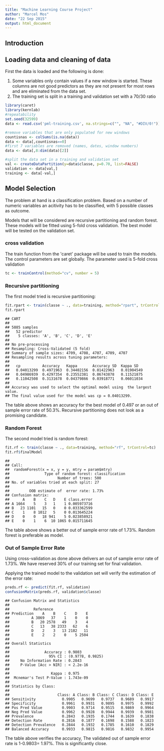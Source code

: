 ```yaml
---
title: "Machine Learning Course Project"
author: "Marcel Mos"
date: "22 Sep 2015"
output: html_document
---
```


## Introduction

## Loading data and cleaning of data

First the data is loaded and the following is done:

1. Some variables only contain values if a new window is started. These columns are not good predictors as they are not present for most rows and are eliminated from the data set.
2. The training set is split in a training and validation set with a 70/30 ratio


```r
library(caret)
library(kernlab)
#repeatability
set.seed(32599)
data <- read.csv('pml-training.csv', na.strings=c("", "NA", "#DIV/0!"))

#remove variables that are only populated for new windows
countisnas <- colSums(is.na(data))
data <- data[,countisnas==0]
#first 7 variables are removed (names, dates, window numbers)
data <- data[,8:dim(data)[2]]

#split the data set in a training and validation set
val <- createDataPartition(y=data$classe, p=0.70, list=FALSE)
validation <- data[val,]
training <- data[-val,]
```

## Model Selection

The problem at hand is a classification problem. Based on a number of numeric variables an acitivity has to be classified, with 5 possible classes as outcome. 

Models that will be considered are recursive partitioning and random forest. These models will be fitted using 5-fold cross validation. The best model will be tested on the validation set. 

### cross validation
The train function from the 'caret' package will be used to train the models. The control parameters are set globally. The parameter used is 5-fold cross validation


```r
tc <- trainControl(method="cv", number = 5)
```

### Recursive partitioning
The first model tried is recursive partitioning:


```r
fit.rpart <- train(classe ~ ., data=training, method="rpart", trControl=tc)
fit.rpart
```

```
## CART 
## 
## 5885 samples
##   52 predictor
##    5 classes: 'A', 'B', 'C', 'D', 'E' 
## 
## No pre-processing
## Resampling: Cross-Validated (5 fold) 
## Summary of sample sizes: 4709, 4708, 4707, 4709, 4707 
## Resampling results across tuning parameters:
## 
##   cp          Accuracy   Kappa       Accuracy SD  Kappa SD  
##   0.04013299  0.4971963  0.34402156  0.01422963   0.01904549
##   0.04986939  0.4297354  0.23552381  0.06743878   0.11521875
##   0.11042508  0.3131678  0.04379866  0.03918771   0.06011034
## 
## Accuracy was used to select the optimal model using  the largest value.
## The final value used for the model was cp = 0.04013299.
```

The table above shows an accuracy for the best model of 0.497 or an out of sample error rate of 50.3%. Recursive partitioning does not look as a promising candidate. 

### Random Forest
The second model tried is random forest:


```r
fit.rf <- train(classe ~ ., data=training, method="rf", trControl=tc)
fit.rf$finalModel
```

```
## 
## Call:
##  randomForest(x = x, y = y, mtry = param$mtry) 
##                Type of random forest: classification
##                      Number of trees: 500
## No. of variables tried at each split: 27
## 
##         OOB estimate of  error rate: 1.73%
## Confusion matrix:
##      A    B    C   D    E class.error
## A 1664    5    3   1    1 0.005973716
## B   23 1101   15   0    0 0.033362599
## C    1    8 1012   5    0 0.013645224
## D    0    0   18 941    5 0.023858921
## E    0    1    6  10 1065 0.015711645
```

The table above shows a better out of sample error rate of 1.73%. Random forest is preferable as model. 

### Out of Sample Error Rate
Using cross-validation as done above delivers an out of sample error rate of 1.73%. We have reserved 30% of our training set for final validation. 

Applying the trained model to the validation set will verify the estimation of the error rate:


```r
preds.rf <- predict(fit.rf, validation)
confusionMatrix(preds.rf, validation$classe)
```

```
## Confusion Matrix and Statistics
## 
##           Reference
## Prediction    A    B    C    D    E
##          A 3869   37    1    0    0
##          B   20 2578   49    3    4
##          C   13   38 2333   62    6
##          D    2    3   13 2182   11
##          E    2    2    0    5 2504
## 
## Overall Statistics
##                                           
##                Accuracy : 0.9803          
##                  95% CI : (0.9778, 0.9825)
##     No Information Rate : 0.2843          
##     P-Value [Acc > NIR] : < 2.2e-16       
##                                           
##                   Kappa : 0.975           
##  Mcnemar's Test P-Value : 1.743e-09       
## 
## Statistics by Class:
## 
##                      Class: A Class: B Class: C Class: D Class: E
## Sensitivity            0.9905   0.9699   0.9737   0.9689   0.9917
## Specificity            0.9961   0.9931   0.9895   0.9975   0.9992
## Pos Pred Value         0.9903   0.9714   0.9515   0.9869   0.9964
## Neg Pred Value         0.9962   0.9928   0.9944   0.9939   0.9981
## Prevalence             0.2843   0.1935   0.1744   0.1639   0.1838
## Detection Rate         0.2816   0.1877   0.1698   0.1588   0.1823
## Detection Prevalence   0.2844   0.1932   0.1785   0.1610   0.1829
## Balanced Accuracy      0.9933   0.9815   0.9816   0.9832   0.9954
```
The table above verifies the accuracy, The validated out of sample error rate is 1-0.9803= 1.97%. This is significantly close. 



